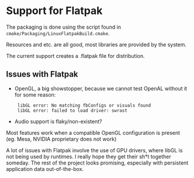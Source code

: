 # Support for Flatpak

The packaging is done using the script found in `cmake/Packaging/LinuxFlatpakBuild.cmake`.

Resources and etc. are all good, most libraries are provided by the system.

The current support creates a .flatpak file for distribution.

## Issues with Flatpak

 - OpenGL, a big showstopper, because we cannot test OpenAL without it for some reason:

        libGL error: No matching fbConfigs or visuals found
        libGL error: failed to load driver: swrast

 - Audio support is flaky/non-existent?

Most features work when a compatible OpenGL configuration is present (eg. Mesa, NVIDIA proprietary does not work)

A lot of issues with Flatpak involve the use of GPU drivers, where libGL is not being used by runtimes.
I really hope they get their sh*t together someday.
The rest of the project looks promising, especially with persistent application data out-of-the-box.
